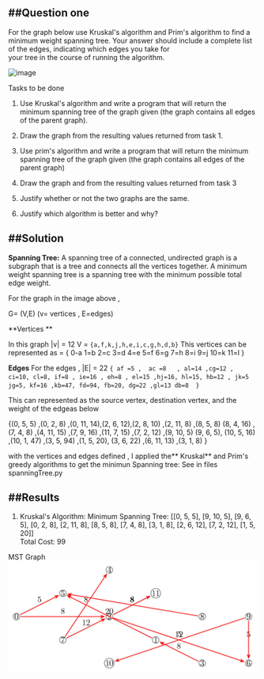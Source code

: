 ##Question one 
---
For the graph below use Kruskal's algorithm and Prim's algorithm to find a minimum weight spanning
tree. Your answer should include a complete list of the edges, indicating which edges you take for \
your tree in the course of running the algorithm.

![image](https://github.com/WahomeKezia/Advanced_Algorithms/assets/90443938/937deea9-a25d-4514-b0cd-5783a610f1a9)


Tasks to be done

1. Use Kruskal's algorithm and write a program that will return the minimum spanning tree of the graph given (the graph contains all edges of the parent graph).
2. Draw the graph from the resulting values returned from task 1.

3. Use prim's algorithm and write a program that will return the minimum spanning tree of the graph given (the graph contains all edges of the parent graph)
4. Draw the graph and from the resulting values returned from task 3

5. Justify whether or not the two graphs are the same.
6. Justify which algorithm is better and why?

##Solution 
---
**Spanning Tree:**
A spanning tree of a connected, undirected graph is a subgraph that is a tree and connects all the vertices together. A minimum weight spanning tree is a spanning tree with the minimum possible total edge weight. 

For the graph in the image above , 

G= (V,E) (v= vertices ,  E=edges)

**Vertices **

In this graph |v| = 12
V = `{a,f,k,j,h,e,i,c,g,h,d,b}` 
This vertices can be represented as = { 0-a 1=b 2=c 3=d 4=e 5=f 6=g 7=h 8=i 9=j 10=k 11=l } 

**Edges**
For the edges , 
|E| = 22
`{ af =5 ,  ac =8   , al=14 ,cg=12 , ci=10, cl=8, if=8 , ie=16 , eh=8 , el=15 ,hj=16, hl=15, hb=12 , jk=5 jg=5, kf=16 ,kb=47, fd=94, fb=20, dg=22 ,gl=13 db=8  } `

This can represented as the source vertex, destination vertex, and the weight of the edgeas below

{(0, 5, 5) ,(0, 2, 8) ,(0, 11, 14),(2, 6, 12),(2, 8, 10) ,(2, 11, 8) ,(8, 5, 8)
(8, 4, 16) ,(7, 4, 8) ,(4, 11, 15) ,(7, 9, 16) ,(11, 7, 15) ,(7, 2, 12) ,(9, 10, 5)
(9, 6, 5), (10, 5, 16) ,(10, 1, 47) ,(3, 5, 94) ,(1, 5, 20), (3, 6, 22) ,(6, 11, 13) ,(3, 1, 8) }

with the vertices and edges defined , I applied the** Kruskal** and Prim's greedy algorithms to get the minimun Spanning tree:
See in files spanningTree.py 

##Results 
---

1. Kruskal's Algorithm:
Minimum Spanning Tree: [[0, 5, 5], [9, 10, 5], [9, 6, 5], [0, 2, 8], [2, 11, 8], [8, 5, 8], [7, 4, 8], [3, 1, 8], [2, 6, 12], [7, 2, 12], [1, 5, 20]]   
Total Cost: 99

MST Graph 
![image](https://github.com/WahomeKezia/Advanced_Algorithms/blob/main/Graphs/Kruskal'sMST.jpg)


